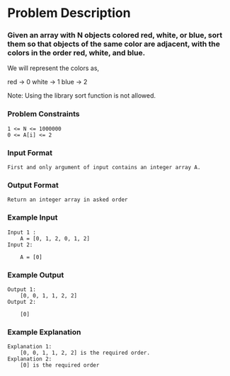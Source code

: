 # Problem Description

### Given an array with N objects colored red, white, or blue, sort them so that objects of the same color are adjacent, with the colors in the order red, white, and blue.

We will represent the colors as,

red -> 0
white -> 1
blue -> 2

Note: Using the library sort function is not allowed.

### Problem Constraints

```
1 <= N <= 1000000
0 <= A[i] <= 2
```

### Input Format

```
First and only argument of input contains an integer array A.

```

### Output Format

```
Return an integer array in asked order
```

### Example Input

```
Input 1 :
    A = [0, 1, 2, 0, 1, 2]
Input 2:

    A = [0]
```

### Example Output

```
Output 1:
    [0, 0, 1, 1, 2, 2]
Output 2:

    [0]
```

### Example Explanation

```
Explanation 1:
    [0, 0, 1, 1, 2, 2] is the required order.
Explanation 2:
    [0] is the required order
```
